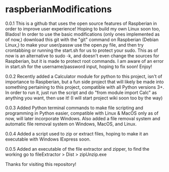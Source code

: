 # raspberianModifications
0.0.1
This is a github that uses the open source features of Raspberian in order to improve user experience! Hoping to build my own Linux soon too, Blados!
In order to use the basic modifications (only ones implemented as of now,) download this git with the "git" command on Raspberian (Debian Linux,)  to make your user/passw use the open.py file, and then try crontabbing or running the start.sh for us to protect your sudo.
This as of now is an alternative to sudo -k, and doesn't even change the sources for Raspberian, but it is made to protect root commands.
I am aware of an error in start.sh for the username/password input, hoping to fix soon!
Enjoy!

0.0.2
Recently added a Calculator module for python to this project, isn't of importance to Raspberian, but a fun side project that will likely be made into something pertaining to this project, compatible with all Python versions 3+.
In order to run it, just run the script and do "from module import Calc" as anything you want, then use it!
(I will start project wiki soon too by the way)

0.0.3
Added Python terminal commands to make file scripting and programming in Python easier, compatible with Linux & MacOS only as of now, will later incorporate Windows. Also added a file removal system and automatic file removal system on Windows, MacOS, and Linux.

0.0.4
Added a script used to zip or extract files, hoping to make it an executable with Windows IExpress soon.

0.0.5 
Added an executable of the file extractor and zipper, to find the working go to fileExtractor > Dist > zipUnzip.exe

Thanks for visiting this repository!
